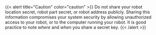 {{< alert title="Caution" color="caution" >}}
Do not share your robot location secret, robot part secret, or robot address publicly.
Sharing this information compromises your system security by allowing unauthorized access to your robot, or to the computer running your robot.
It is good practice to note *where* and *when* you share a secret key.
{{< /alert >}}
